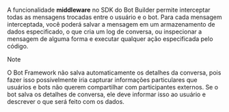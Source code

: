 A funcionalidade **middleware** no SDK do Bot Builder permite interceptar todas as mensagens trocadas entre o usuário e o bot. Para cada mensagem interceptada, você poderá salvar a mensagem em um armazenamento de dados especificado, o que cria um log de conversa, ou inspecionar a mensagem de alguma forma e executar qualquer ação especificada pelo código. 

> [!NOTE]
> O Bot Framework não salva automaticamente os detalhes da conversa, pois fazer isso possivelmente iria capturar informações particulares que usuários e bots não querem compartilhar com participantes externos. Se o bot salva os detalhes de conversa, ele deve informar isso ao usuário e descrever o que será feito com os dados.